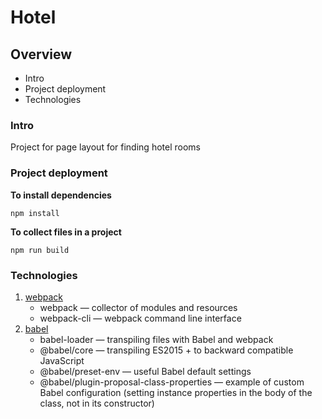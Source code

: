 # Hotel

## Overview
* Intro
* Project deployment
* Technologies

### Intro

Project for page layout for finding hotel rooms

### Project deployment

**To install dependencies**

```npm install```

**To collect files in a project**

```npm run build```

### Technologies
1. [webpack](http://webpack.github.io/)
    * webpack &mdash; collector of modules and resources
    * webpack-cli &mdash; webpack command line interface
2. [babel](https://babeljs.io/)
    * babel-loader &mdash; transpiling files with Babel and webpack
    * @babel/core &mdash; transpiling ES2015 + to backward compatible JavaScript
    * @babel/preset-env &mdash; useful Babel default settings
    * @babel/plugin-proposal-class-properties &mdash; example of custom Babel configuration (setting instance properties in the body of the class, not in its constructor)
